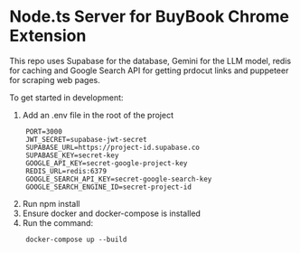# Node.ts Server for BuyBook Chrome Extension

This repo uses Supabase for the database, Gemini for the LLM model, redis for caching and Google Search API for getting prdocut links and puppeteer for scraping web pages. 

To get started in development:
1. Add an .env file in the root of the project
```
    PORT=3000
    JWT_SECRET=supabase-jwt-secret
    SUPABASE_URL=https://project-id.supabase.co
    SUPABASE_KEY=secret-key
    GOOGLE_API_KEY=secret-google-project-key
    REDIS_URL=redis:6379
    GOOGLE_SEARCH_API_KEY=secret-google-search-key
    GOOGLE_SEARCH_ENGINE_ID=secret-project-id
```
2. Run npm install
3. Ensure docker and docker-compose is installed
4. Run the command:
```
    docker-compose up --build
```